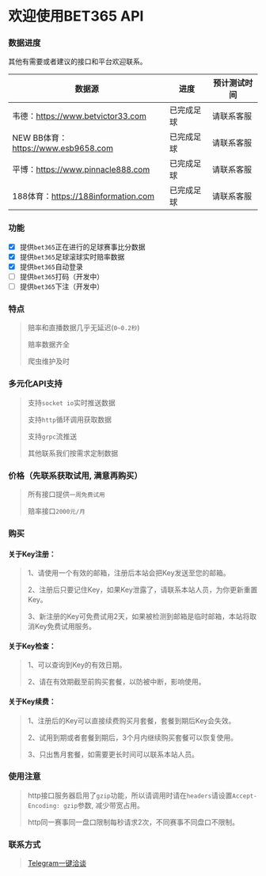 # 欢迎使用BET365 API

### 数据进度
其他有需要或者建议的接口和平台欢迎联系。

| 数据源 | 进度 | 预计测试时间 | 
| ------ | ------ | ------ |
| 韦德：https://www.betvictor33.com | 已完成足球  | 请联系客服 |
| NEW BB体育：https://www.esb9658.com | 已完成足球  | 请联系客服 |
| 平博：https://www.pinnacle888.com | 已完成足球  | 请联系客服 |
| 188体育：https://188information.com | 已完成足球  | 请联系客服 |


### 功能

- [X] 提供``bet365``正在进行的足球赛事比分数据 
- [X] 提供``bet365``足球滚球实时赔率数据
- [X] 提供``bet365``自动登录
- [ ] 提供``bet365``打码（开发中）
- [ ] 提供``bet365``下注（开发中）

### 特点

> 赔率和直播数据几乎无延迟(``0~0.2秒``) 
>
> 赔率数据齐全 
>
> 爬虫维护及时 

### 多元化API支持

> 支持``socket io``实时推送数据
>
> 支持``http``循环调用获取数据
>
> 支持``grpc``流推送
>
> 其他联系我们按需求定制数据

### 价格（先联系获取试用, 满意再购买）

> 所有接口提供``一周免费试用``
>
> 赔率接口``2000元/月``

### 购买

#### 关于Key注册： 

> 1、请使用一个有效的邮箱，注册后本站会把Key发送至您的邮箱。
>
> 2、注册后只要记住Key，如果Key泄露了，请联系本站人员，为你更新重置Key。
>
> 3、新注册的Key可免费试用2天，如果被检测到邮箱是临时邮箱，本站将取消Key免费试用服务。

#### 关于Key检查：

> 1、可以查询到Key的有效日期。 
>
> 2、请在有效期截至前购买套餐，以防被中断，影响使用。

#### 关于Key续费： 

> 1、注册后的Key可以直接续费购买月套餐，套餐到期后Key会失效。
>
> 2、试用到期或者套餐到期后，3个月内继续购买套餐可以恢复使用。 
>
> 3、只出售月套餐，如需要更长时间可以联系本站人员。


### 使用注意

> http接口服务器启用了``gzip``功能，所以请调用时请在``headers``请设置``Accept-Encoding: gzip``参数, 减少带宽占用。
>
> http同一赛事同一盘口限制每秒请求2次，不同赛事不同盘口不限制。


### 联系方式

> [Telegram一键洽谈](https://t.me/OHR_SOY)


